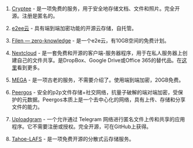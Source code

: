 
1. [Cryptee](https://crypt.ee/) - 是一项免费的服务，用于安全地存储文档、文件和照片。完全开源。注册是匿名的。

2. [e2ee云](https://e2ee-cloud.com/) - 具有端到端加密功能的开源云存储，自托管。

3. [Filen — zero-knowledge](https://filen.io/) - 是一个e2e云，有10GB空间的免费计划。

4. [Nextcloud](https://nextcloud.com/) - 是一套免费和开源的客户端-服务器程序，用于在私人服务器上创建自己的文件共享。是DropBox、Google Drive或Office 365的替代品。在[这里](https://iyouport.substack.com/p/nextcloud)看到更多。

5. [MEGA](https://mega.io/) - 是一项古老的服务，不需要介绍了。使用端到端加密，20GB免费。

6. [Peergos](https://peergos.org/) - 安全的p2p文件存储+社交网络，抗量子破解的端对端加密，受保护的元数据。Peergos本质上是一个去中心化的网络，具有上传、存储和分享文件的能力。

7. [Uploadgram](https://f-droid.org/packages/com.pato05.uploadgram/) - 一个允许通过 Telegram 网络进行匿名文件上传和共享的应用程序。它不需要注册或授权。完全开源，可在GitHub上获得。

8. [Tahoe-LAFS](https://www.tahoe-lafs.org/trac/tahoe-lafs) - 是一项免费开源的分散式云存储服务。